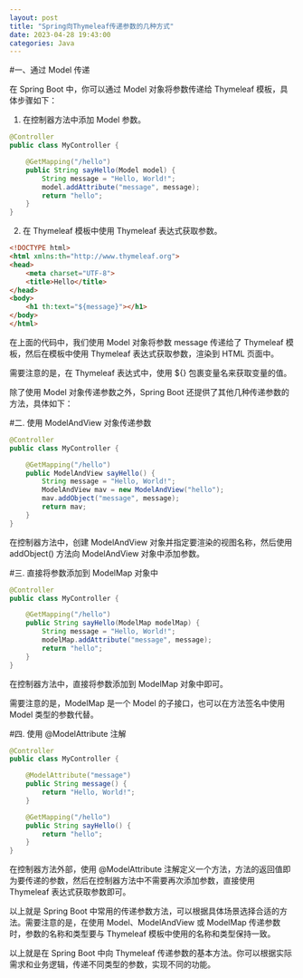 ```yaml
---
layout: post
title: "Spring向Thymeleaf传递参数的几种方式"
date: 2023-04-28 19:43:00
categories: Java
---
```

        
#一、通过 Model 传递

在 Spring Boot 中，你可以通过 Model 对象将参数传递给 Thymeleaf 模板，具体步骤如下：

1. 在控制器方法中添加 Model 参数。

```java
@Controller
public class MyController {

    @GetMapping("/hello")
    public String sayHello(Model model) {
        String message = "Hello, World!";
        model.addAttribute("message", message);
        return "hello";
    }
}
```

2. 在 Thymeleaf 模板中使用 Thymeleaf 表达式获取参数。

```html
<!DOCTYPE html>
<html xmlns:th="http://www.thymeleaf.org">
<head>
    <meta charset="UTF-8">
    <title>Hello</title>
</head>
<body>
    <h1 th:text="${message}"></h1>
</body>
</html>
```

在上面的代码中，我们使用 Model 对象将参数 message 传递给了 Thymeleaf 模板，然后在模板中使用 Thymeleaf 表达式获取参数，渲染到 HTML 页面中。

需要注意的是，在 Thymeleaf 表达式中，使用 ${} 包裹变量名来获取变量的值。

除了使用 Model 对象传递参数之外，Spring Boot 还提供了其他几种传递参数的方法，具体如下：

#二. 使用 ModelAndView 对象传递参数

```java
@Controller
public class MyController {

    @GetMapping("/hello")
    public ModelAndView sayHello() {
        String message = "Hello, World!";
        ModelAndView mav = new ModelAndView("hello");
        mav.addObject("message", message);
        return mav;
    }
}
```

在控制器方法中，创建 ModelAndView 对象并指定要渲染的视图名称，然后使用 addObject() 方法向 ModelAndView 对象中添加参数。

#三. 直接将参数添加到 ModelMap 对象中

```java
@Controller
public class MyController {

    @GetMapping("/hello")
    public String sayHello(ModelMap modelMap) {
        String message = "Hello, World!";
        modelMap.addAttribute("message", message);
        return "hello";
    }
}
```

在控制器方法中，直接将参数添加到 ModelMap 对象中即可。

需要注意的是，ModelMap 是一个 Model 的子接口，也可以在方法签名中使用 Model 类型的参数代替。

#四. 使用 @ModelAttribute 注解

```java
@Controller
public class MyController {

    @ModelAttribute("message")
    public String message() {
        return "Hello, World!";
    }

    @GetMapping("/hello")
    public String sayHello() {
        return "hello";
    }
}
```

在控制器方法外部，使用 @ModelAttribute 注解定义一个方法，方法的返回值即为要传递的参数，然后在控制器方法中不需要再次添加参数，直接使用 Thymeleaf 表达式获取参数即可。

以上就是 Spring Boot 中常用的传递参数方法，可以根据具体场景选择合适的方法。需要注意的是，在使用 Model、ModelAndView 或 ModelMap 传递参数时，参数的名称和类型要与 Thymeleaf 模板中使用的名称和类型保持一致。

以上就是在 Spring Boot 中向 Thymeleaf 传递参数的基本方法。你可以根据实际需求和业务逻辑，传递不同类型的参数，实现不同的功能。


